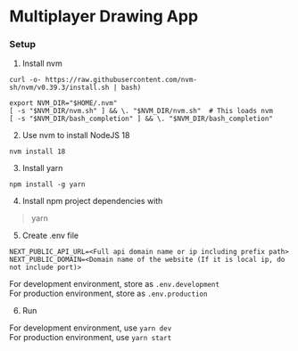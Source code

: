 # Multiplayer Drawing App

### Setup

1. Install nvm 

```
curl -o- https://raw.githubusercontent.com/nvm-sh/nvm/v0.39.3/install.sh | bash)
```

```
export NVM_DIR="$HOME/.nvm"
[ -s "$NVM_DIR/nvm.sh" ] && \. "$NVM_DIR/nvm.sh"  # This loads nvm
[ -s "$NVM_DIR/bash_completion" ] && \. "$NVM_DIR/bash_completion" 
```
2. Use nvm to install NodeJS 18

`nvm install 18`

3. Install  yarn

`npm install -g yarn`


4. Install npm project dependencies  with
> yarn
5. Create .env file

```
NEXT_PUBLIC_API_URL=<Full api domain name or ip including prefix path>
NEXT_PUBLIC_DOMAIN=<Domain name of the website (If it is local ip, do not include port)>
```
For development environment, store as `.env.development` <br>
For production environment, store as  `.env.production` <br>

6. Run

For development environment, use `yarn dev` <br>
For production environment, use  `yarn start` <br>

